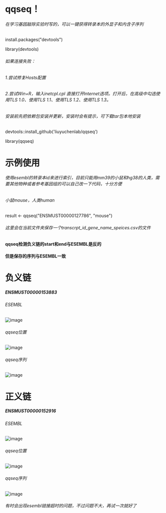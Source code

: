# qqseq！ 
###### 在学习基因敲除实验时写的，可以一键获得转录本的外显子和内含子序列

install.packages("devtools")


library(devtools)  


###### 如果连接失败：  
###### 1.尝试修复Hosts配置  
###### 2.尝试Win+R，输入inetcpl.cpl 直接打开Internet选项。打开后，在高级中勾选使用TLS 1.0、使用TLS 1.1、使用TLS 1.2、使用TLS 1.3。
###### 安装前先把依赖包安装并更新，安装时会有提示，可下载tar包本地安装


devtools::install_github('liuyuchenlab/qqseq')  

library(qqseq) 


# 示例使用
###### 使用esembl的转录本id来进行索引，目前只能用mm39的小鼠和hg38的人类，需要其他物种或者参考基因组的可以自己改一下代码，十分方便
###### 小鼠mouse，人类human


result <- qqseq("ENSMUST00000127786", "mouse")


###### 这里会在当前文件夹保存一个transcrpt_id_gene_name_speices.csv的文件
#### qqseq检测负义链的start和end与ESEMBL是反的
#### 但是保存的序列与ESEMBL一致


# 负义链
##### ENSMUST00000153883
###### ESEMBL
![image](https://github.com/user-attachments/assets/c76753ae-77bd-4c38-9ce4-8357c6bdc872)


###### qqseq位置
![image](https://github.com/user-attachments/assets/f88d7fe3-5ff9-4e93-88bb-c69ddd40d819)


###### qqseq序列
![image](https://github.com/user-attachments/assets/5d917bce-7129-4b3f-aea4-553627fa1e4e)



# 正义链
##### ENSMUST00000152916
###### ESEMBL
![image](https://github.com/user-attachments/assets/5533702a-b1b0-485c-a4a2-24373c6a64e3)


###### qqseq位置
![image](https://github.com/user-attachments/assets/602a0a03-f713-4ef9-84ed-86fe07f4f21a)


###### qqseq序列
![image](https://github.com/user-attachments/assets/52d9af0b-53b8-4cab-9a1d-6386be75816b)



###### 有时会出现esembl链接超时的问题，不过问题不大，再试一次就好了



